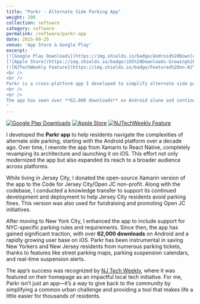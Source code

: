 ```yaml
---
title: "Parkr - Alternate Side Parking App"
weight: 200
collection: software
category: software
permalink: /software/parkr-app
date: 2015-09-25
venue: 'App Store & Google Play'
excerpt: '
[![Google Play Downloads](https://img.shields.io/badge/Android%20Downloads-62%2C000+-green?logo=android)](https://play.google.com/store/apps/details?id=com.jcasp.app&hl=en_US)
[![Apple Store](https://img.shields.io/badge/iOS%20Downloads-Growing%20Rapidly-blue?logo=apple)](https://apps.apple.com/us/app/parkr-alternate-side-parking/id6503993830?platform=iphone)
[![NJTechWeekly Feature](https://img.shields.io/badge/Featured%20on-NJTechWeekly-orange)](https://njtechweekly.com/grassroots-initiative-wants-to-brand-jersey-city-as-nations-silicon-backyard/)
<br />
<br />
Parkr is a cross-platform app I developed to simplify alternate side parking management for residents of New York City and New Jersey. Initially launched on Android over a decade ago, it was later rewritten from Xamarin to React Native, allowing for a complete revamp of its structure and an expansion to iOS. With features like real-time parking suspension alerts, a detailed parking suspension calendar, and street parking maps, Parkr has become an essential tool for urban drivers navigating complex parking rules.
<br />
<br />
The app has seen over **62,000 downloads** on Android alone and continues to grow rapidly on iOS. Designed to save users from costly parking tickets, it’s particularly popular among New Yorkers and New Jersey residents. The app was also recognized by [NJ Tech Weekly](https://njtechweekly.com/grassroots-initiative-wants-to-brand-jersey-city-as-nations-silicon-backyard/) for its community impact and practical value. Parkr represents my commitment to creating technology that directly addresses everyday challenges, making life a little easier for city dwellers.
'
---
```


[![Google Play Downloads](https://img.shields.io/badge/Android%20Downloads-62%2C000+-green?logo=android)](https://play.google.com/store/apps/details?id=com.jcasp.app&hl=en_US)
[![Apple Store](https://img.shields.io/badge/iOS%20Downloads-Growing%20Rapidly-blue?logo=apple)](https://apps.apple.com/us/app/parkr-alternate-side-parking/id6503993830?platform=iphone)
[![NJTechWeekly Feature](https://img.shields.io/badge/Featured%20on-NJTechWeekly-orange)](https://njtechweekly.com/grassroots-initiative-wants-to-brand-jersey-city-as-nations-silicon-backyard/)

I developed the **Parkr app** to help residents navigate the complexities of alternate side parking, starting with the Android platform over a decade ago. Over time, I rewrote the app from Xamarin to React Native, completely revamping its architecture and launching it on iOS. This effort not only modernized the app but also expanded its reach to a broader audience across platforms.

While living in Jersey City, I donated the open-source Xamarin version of the app to the Code for Jersey City/Open JC non-profit. Along with the codebase, I conducted a knowledge transfer to support its continued development and deployment to help Jersey City residents avoid parking fines. This version was also used for fundraising and promoting Open JC initiatives.

After moving to New York City, I enhanced the app to include support for NYC-specific parking rules and requirements. Since then, the app has gained significant traction, with over **62,000 downloads** on Android and a rapidly growing user base on iOS. Parkr has been instrumental in saving New Yorkers and New Jersey residents from numerous parking tickets, thanks to features like street parking maps, parking suspension calendars, and real-time suspension alerts.

The app’s success was recognized by [NJ Tech Weekly](https://njtechweekly.com/grassroots-initiative-wants-to-brand-jersey-city-as-nations-silicon-backyard/), where it was featured on their homepage as an impactful local tech initiative. For me, Parkr isn’t just an app—it’s a way to give back to the community by simplifying a common urban challenge and providing a tool that makes life a little easier for thousands of residents.

